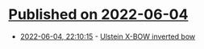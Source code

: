 # [Published on 2022-06-04](index.md)

* [2022-06-04, 22:10:15](https://news.ycombinator.com/item?id=31625569) - [Ulstein X-BOW inverted bow](https://ulstein.com/innovations/x-bow)
